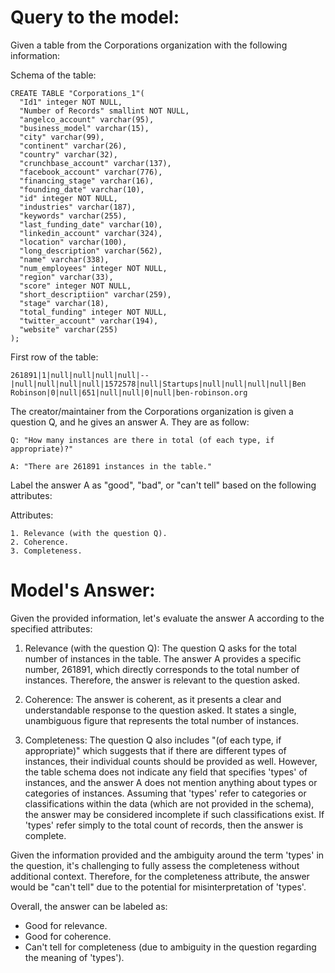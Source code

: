 # Query to the model:
Given a table from the Corporations organization with the following information:

Schema of the table:
```
CREATE TABLE "Corporations_1"(
  "Id1" integer NOT NULL,
  "Number of Records" smallint NOT NULL,
  "angelco_account" varchar(95),
  "business_model" varchar(15),
  "city" varchar(99),
  "continent" varchar(26),
  "country" varchar(32),
  "crunchbase_account" varchar(137),
  "facebook_account" varchar(776),
  "financing_stage" varchar(16),
  "founding_date" varchar(10),
  "id" integer NOT NULL,
  "industries" varchar(187),
  "keywords" varchar(255),
  "last_funding_date" varchar(10),
  "linkedin_account" varchar(324),
  "location" varchar(100),
  "long_description" varchar(562),
  "name" varchar(338),
  "num_employees" integer NOT NULL,
  "region" varchar(33),
  "score" integer NOT NULL,
  "short_descriptiion" varchar(259),
  "stage" varchar(18),
  "total_funding" integer NOT NULL,
  "twitter_account" varchar(194),
  "website" varchar(255)
);
```

First row of the table:
```
261891|1|null|null|null|null|--|null|null|null|null|1572578|null|Startups|null|null|null|null|Ben Robinson|0|null|651|null|null|0|null|ben-robinson.org
```

The creator/maintainer from the Corporations organization is given a question Q, and he gives an answer A. They are as follow:

```
Q: "How many instances are there in total (of each type, if appropriate)?"

A: "There are 261891 instances in the table."
```

Label the answer A as "good", "bad", or "can't tell" based on the following attributes:

Attributes:
```
1. Relevance (with the question Q).
2. Coherence.
3. Completeness.
```

# Model's Answer:
Given the provided information, let's evaluate the answer A according to the specified attributes:

1. Relevance (with the question Q):
The question Q asks for the total number of instances in the table. The answer A provides a specific number, 261891, which directly corresponds to the total number of instances. Therefore, the answer is relevant to the question asked.

2. Coherence:
The answer is coherent, as it presents a clear and understandable response to the question asked. It states a single, unambiguous figure that represents the total number of instances.

3. Completeness:
The question Q also includes "(of each type, if appropriate)" which suggests that if there are different types of instances, their individual counts should be provided as well. However, the table schema does not indicate any field that specifies 'types' of instances, and the answer A does not mention anything about types or categories of instances. Assuming that 'types' refer to categories or classifications within the data (which are not provided in the schema), the answer may be considered incomplete if such classifications exist. If 'types' refer simply to the total count of records, then the answer is complete.

Given the information provided and the ambiguity around the term 'types' in the question, it's challenging to fully assess the completeness without additional context. Therefore, for the completeness attribute, the answer would be "can't tell" due to the potential for misinterpretation of 'types'.

Overall, the answer can be labeled as:
- Good for relevance.
- Good for coherence.
- Can't tell for completeness (due to ambiguity in the question regarding the meaning of 'types').
